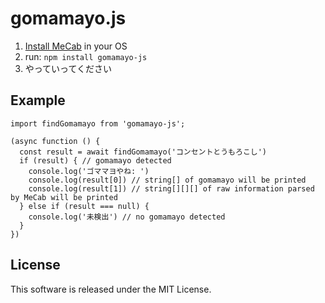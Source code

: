 # gomamayo.js
1. [Install MeCab](https://taku910.github.io/mecab/) in your OS
1. run: `npm install gomamayo-js`
1. やっていってください
## Example
```
import findGomamayo from 'gomamayo-js';

(async function () {
  const result = await findGomamayo('コンセントとうもろこし')
  if (result) { // gomamayo detected
    console.log('ゴママヨやね: ')
    console.log(result[0]) // string[] of gomamayo will be printed
    console.log(result[1]) // string[][][] of raw information parsed by MeCab will be printed
  } else if (result === null) {
    console.log('未検出') // no gomamayo detected
  }
})
```
## License
This software is released under the MIT License.
